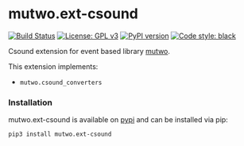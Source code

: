 # mutwo.ext-csound

[![Build Status](https://circleci.com/gh/mutwo-org/mutwo.ext-csound.svg?style=shield)](https://circleci.com/gh/mutwo-org/mutwo)
[![License: GPL v3](https://img.shields.io/badge/License-GPLv3-blue.svg)](https://www.gnu.org/licenses/gpl-3.0)
[![PyPI version](https://badge.fury.io/py/mutwo.ext-csound.svg)](https://badge.fury.io/py/mutwo.ext-csound)
[![Code style: black](https://img.shields.io/badge/code%20style-black-000000.svg)](https://github.com/psf/black)

Csound extension for event based library [mutwo](https://github.com/mutwo-org/mutwo).

This extension implements:

- `mutwo.csound_converters`

### Installation

mutwo.ext-csound is available on [pypi](https://pypi.org/project/mutwo.ext-csound/) and can be installed via pip:

```sh
pip3 install mutwo.ext-csound
```
